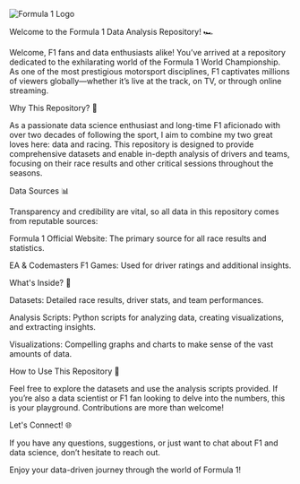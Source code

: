 ![Formula 1 Logo](https://github.com/user-attachments/assets/8d9d48a3-c0dd-41fe-892f-64c4d3052ac2)


Welcome to the Formula 1 Data Analysis Repository! 🏎️

Welcome, F1 fans and data enthusiasts alike! You’ve arrived at a repository dedicated to the exhilarating world of the Formula 1 World Championship. As one of the most prestigious motorsport disciplines, F1 captivates millions of viewers globally—whether it’s live at the track, on TV, or through online streaming.

Why This Repository? 🏁

As a passionate data science enthusiast and long-time F1 aficionado with over two decades of following the sport, I aim to combine my two great loves here: data and racing. This repository is designed to provide comprehensive datasets and enable in-depth analysis of drivers and teams, focusing on their race results and other critical sessions throughout the seasons.

Data Sources 📊

Transparency and credibility are vital, so all data in this repository comes from reputable sources:

Formula 1 Official Website: The primary source for all race results and statistics.

EA & Codemasters F1 Games: Used for driver ratings and additional insights.

What's Inside? 📂

Datasets: Detailed race results, driver stats, and team performances.

Analysis Scripts: Python scripts for analyzing data, creating visualizations, and extracting insights.

Visualizations: Compelling graphs and charts to make sense of the vast amounts of data.

How to Use This Repository 📘

Feel free to explore the datasets and use the analysis scripts provided. If you’re also a data scientist or F1 fan looking to delve into the numbers, this is your playground. Contributions are more than welcome!

Let's Connect! 🌐

If you have any questions, suggestions, or just want to chat about F1 and data science, don’t hesitate to reach out.

Enjoy your data-driven journey through the world of Formula 1!
